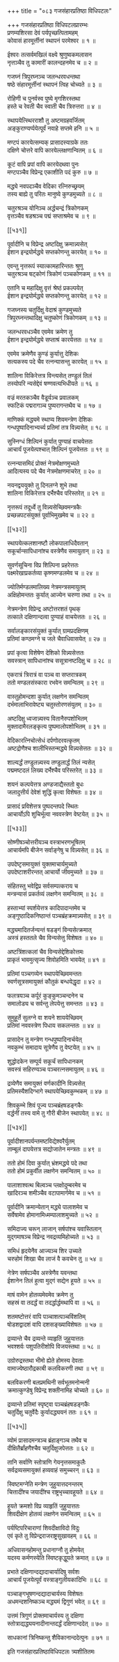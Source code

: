 +++
title = "०८३ गजसंहारप्रतिष्ठा विधिपटलः"

+++
गजसंहारप्रतिष्ठा विधिपटलप्रारम्भः  
प्रणम्यशिरसा देवं पर्यपृच्छत्पितामहम्  
कोवासं हारमूर्त्तीनां स्थापनं परमेश्वर ॥ १ ॥


ईश्वरः तत्सर्वमखिलं वक्ष्ये श्रुणुष्वकमलासन  
नृत्तञ्चैव तु कामारीं कालन्दहनमेव च ॥ २ ॥


गजघ्नं त्रिपुरघ्नञ्च जलन्धरवधन्तथा  
षष्ठे संहारमूर्त्तीनां स्थापनं त्विह चोच्यते ॥ ३ ॥


रोहिणी च पुनर्वस्व पुष्ये मृगशिरस्तथा  
हस्ते च रेवती चैव स्वाती चैव त्रिरुत्तरा ॥ ४ ॥


स्थापयेत्स्थिरराशौ तु अष्टमग्रहवर्जितम्  
अङ्कुराण्यर्प्पयेत्पूर्वं नवाहे सप्तमे हनि ॥ ५ ॥


मण्टपं कारयेत्सम्यक् प्रासादस्याग्रके ततः  
दक्षिणे चोत्तरे वापि कारयेल्लक्षणान्वितम् ॥ ६ ॥


कूटं वापि प्रपां वापि कारयेदथवा पुनः  
मण्टपञ्चैव विप्रेन्द्र एकाशीति पदं कुरु ॥ ७ ॥


मद्ध्ये नवपदञ्चैव वेदिका रत्निरुच्छ्रयम्  
तस्य बाह्ये तु परितः मानुष्ये कुण्डमुच्यते ॥ ८ ॥


चतुरश्रञ्च योनिञ्च अर्द्धचन्द्रं त्रिकोणकम्  
वृत्तञ्चैव षडश्रञ्च पद्मं सप्ताश्रमेव च ॥ ९ ॥



[[५३१]]  

पूर्वादीनि च विप्रेन्द्र अष्टदिक्षु क्रमान्न्यसेत्  
ईशान इन्द्रयोर्मद्ध्ये सप्तकोणन्तु कारयेत् ॥ १० ॥


एवन्तु नृत्तरूपं स्यात्कामहारिन्ततः श्रुणु  
चतुरश्रञ्च षट्कोणं त्रिकोणं पञ्चकोणकम् ॥ ११ ॥


एतानि च महादिक्षु वृत्तं श्रेष्ठं प्रकल्पयेत्  
ईशान इन्द्रयोर्मद्ध्ये सप्तकोणन्तु कारयेत् ॥ १२ ॥


गजघ्नस्य चतुर्दिक्षु वेदाश्रं कुण्डमुच्यते  
त्रिपुरघ्नन्तथादिक्षु चतुष्कोणं त्रिकोणकम् ॥ १३ ॥


जलन्धरवधञ्चैव एवमेव क्रमेण तु  
ईशान इन्द्रयोर्मद्ध्ये सप्ताश्रं कारयेत्ततः ॥ १४ ॥


एवमेव क्रमेणैव कुण्डं कुर्यात्तु देशिकः  
सत्यकस्य पदे चैव रत्नन्यासन्तु कारयेत् ॥ १५ ॥


शालिना विकिरेत्तत्र विन्त्यसेत् तण्डुलं तिलं  
तस्योपरि न्यसेद्देवं षण्णवत्यभिधीयते ॥ १६ ॥


वज्रं मरतकञ्चैव वैडूर्यञ्च प्रवालकम्  
स्फटिकं पद्मरागञ्च पुष्यरागन्तथैव च ॥ १७ ॥


माणिक्कं मद्ध्यमे स्थाप्य शिवमन्त्रेण देशिकः  
गन्धपुष्पादिनाभ्यर्च्य प्रतिमां तत्र विन्न्यसेत् ॥ १८ ॥


सुस्निग्धं शिल्पिनं कुर्यात् पुण्याहं वाचयेत्ततः  
आचार्यं पूजयेत्पश्चात् शिल्पिनं पूजयेत्ततः ॥ १९ ॥


रत्नन्यासमिदं प्रोक्तं नेत्रमोक्षणमुच्यते  
आदित्यस्य पदे चैव नेत्रमोक्षणमाचरेत् ॥ २० ॥


नयनद्वययुक्ते तु दिनलग्ने शुभे तथा  
शालिना विकिरेत्तत्र दर्भैश्चैव परिस्तरेत् ॥ २१ ॥


नृत्तरूपं तदूर्ध्वे तु विन्न्यसेच्छिवमन्त्रकैः  
प्रच्छन्नपटसंयुक्तं पूर्वाभिमुखमेव च ॥ २२ ॥



[[५३२]]  

स्थापयेत्कलशानष्टौ लोकपालाधिदैवतान्  
सकूर्चान्सापिधानांश्च वस्त्रेणैव समायुतान् ॥ २३ ॥


सुवर्णसूचिना विप्र शिल्पिना प्रहरेत्ततः  
पक्ष्मरेखाप्रकर्तव्या कृष्णमण्डलमेव च ॥ २४ ॥


ज्योतिर्मण्डलमालिख्य नेत्रमन्त्रसमायुतम्  
अक्षिहोमन्ततः कुर्यात् आज्येन चरुणा तथा ॥ २५ ॥


नेत्रमन्त्रेण विप्रेन्द्र अष्टोत्तरशतं पृथक्  
तत्काले दक्षिणान्दत्वा पुण्याहं वाचयेत्ततः ॥ २६ ॥


सर्वालङ्कारसंयुक्तं कुर्यात् ग्रामप्रदक्षिणम्  
प्रतिमां कण्ठमग्ने च जले चैवाधिवासयेत् ॥ २७ ॥


प्रपां कृत्वा विशेषेण देशिको विन्न्यसेत्ततः  
सवस्त्रान् सापिधानांश्च ससूत्रानष्टदिक्षु च ॥ २८ ॥


एकरात्रं त्रिरात्रं वा पञ्च वा सप्तरात्रकम्  
ततो मण्डलसंस्कारा रभवेन समन्वितम् ॥ २९ ॥


वास्तुहोमन्दशा कुर्यात् लक्षणेन समन्वितम्  
दर्भमालाभिरावेष्ट्य चतुस्तोरणसंयुतम् ॥ ३० ॥


अष्टदिक्षु ध्वजान्न्यस्य वितानैरुपशोभितम्  
मुक्तादामैरलङ्कृत्य पुष्पमालोपशोभितम् ॥ ३१ ॥


वेदिकारत्निचोत्सेधं दर्पणोदरवत्कृतम्  
अष्टद्रोणैश्च शालीभिस्तन्मद्ध्ये विन्न्यसेत्ततः ॥ ३२ ॥


शाल्यर्द्धं तण्डुलन्न्यस्य तण्डुलार्द्धं तिलं न्यसेत्  
पद्ममष्टदलं लिख्य दर्भैश्चैव परिस्तरेत् ॥ ३३ ॥


शयनं कल्पयेत्तत्र अण्डजाद्यैस्ततो बुधः  
जलादुत्तीर्य देवेशं शुद्धिं कृत्वा विशेषतः ॥ ३४ ॥


प्रासादं प्रविशेत्तत्र पुष्पदन्तपदे स्थितः  
आचार्योऽपि शुचिर्भूत्वा नववस्त्रेण वेष्टयेत् ॥ ३५ ॥



[[५३३]]  

सोष्णीषञ्चोत्तरीयञ्च वस्त्राभरणभूषितम्  
आचार्यमपि बीजेन सर्वाङ्गेषु च विन्न्यसेत् ॥ ३६ ॥


उपदेष्टृसमायुक्तं युक्तमाचार्यमुच्यते  
उपदेष्टाशरीरन्तत् आचार्यो जीवमुच्यते ॥ ३७ ॥


संहितस्तु भवेद्विप्र सर्वसम्पत्कराय च  
मन्त्रन्यासं प्रकर्तव्यं लक्षणेन समन्वितम् ॥ ३८ ॥


हस्ताभ्यां स्पर्शयेत्तत्र कादिपादान्तमेव च  
अङ्गुष्ठादिकनिष्ठान्तं पञ्चब्रंहक्रमान्न्यसेत् ॥ ३९ ॥


मद्ध्यमादितर्जन्यन्तं षडङ्गं विन्यसेत्क्रमात्  
अस्त्रं हस्ततले चैव विन्यसेत्तु विशेषतः ॥ ४० ॥


अष्टत्रिंशत्कलां चैव विन्यसेद्देशिकोत्तमः  
प्राकृतं भावमुत्सृज्य शिवोहमिति भावयेत् ॥ ४१ ॥


प्रतिमां पञ्चगव्येन स्थापयेच्छिवमन्ततः  
स्वर्णसूत्रसमायुक्तं कौतुकं बन्धयेद्धृदा ॥ ४२ ॥


फलत्रयञ्च कर्पूरं कुङ्कुमञ्चन्दनेन च  
समालोड्य च सर्वन्तु लेपयेत्तु समन्ततः ॥ ४३ ॥


सुमुहूर्ते सुलग्ने वा शयने शाययेच्छिवम्  
प्रतिमां नववस्त्रेण पिधाय सकलन्ततः ॥ ४४ ॥


प्रासादेन तु मन्त्रेण गन्धपुष्पादिनार्चयेत्  
नवकुम्भं समादाय सूत्रेणैव तु वेष्टयेत् ॥ ४५ ॥


शुद्धोदकेन सम्पूर्य सकूर्चं सापिधानकम्  
सवस्त्रं सहिरण्यञ्च पञ्चरत्नसमायुतम् ॥ ४६ ॥


द्रव्येणैव समायुक्तं वर्णकादीनि विन्न्यसेत्  
प्रतिमस्यैशदिग्भागे स्थापयेच्छिवकुम्भकम् ॥ ४७ ॥


शिवकुम्भे शिवं पूज्य पञ्चब्रंहषडङ्गकैः  
वर्द्धनीं तस्य वामे तु गौरी बीजेन स्थापयेत् ॥ ४८ ॥



[[५३४]]  

पूर्वादीशानपर्यन्तमष्टविद्येश्वरैर्युतम्  
ताम्बूलं दापयेत्तत्र सद्योजातेन मन्त्रतः ॥ ४९ ॥


ततो होमं दिवा कुर्यात् भ्रंशमद्ध्ये पदे तथा  
ततो होमं प्रकुर्वीत लक्षणेन समन्वितम् ॥ ५० ॥


पालाशाश्वत्थ बिल्वञ्च प्लक्षोदुम्बरमेव च  
खादिरञ्च शमीञ्चैव वटापामार्गमेव च ॥ ५१ ॥


पूर्वादीनि क्रमान्येतान् मद्ध्ये पालाशमेव च    
सर्वेषामेव होमानामिध्मम्पालाशमुच्यते ॥ ५२ ॥


समिदाज्य चरून् लाजान् सर्षपांश्च यवास्तिलान्  
मुद्गमाषञ्च विप्रेन्द्र नवद्रव्यमिहोच्यते ॥ ५३ ॥


समिधं हृदयेनैव आज्यञ्च शिर उच्यते  
चरुहोमं शिखा चैव लाजं वै कवचेन तु ॥ ५४ ॥


नेत्रेण सर्षपञ्चैव अस्त्रेणैव यवन्तथा  
ईशानेन तिलं हुत्वा मुद्गं सद्येन हूयते ॥ ५५ ॥


माषं वामेन होतव्यमेवमेव क्रमेण तु  
सहस्रं वा तदर्द्धं वा तदर्द्धार्द्धमथापि वा ॥ ५६ ॥


शतमष्टोत्तरं वापि पञ्चाशत्पञ्चविंशतिम्  
षोडशद्वादशं वापि दशसङ्ख्याविशेषतः ॥ ५७ ॥


द्रव्यान्ते चैव द्रव्यन्ते व्याहृतिं जुहुयात्ततः  
भवश्शर्वः पशुपतिरीशोपि विजयस्तथा ॥ ५८ ॥


उग्रोरुद्रस्तथा भीमो ह्येते होमस्य देवताः  
वामाज्येष्ठारौद्रकाबी कलविकरणी तथा ॥ ५९ ॥


बलविकरणी बलप्रमथिनी सर्वभूतमनोन्मनी  
क्रमात्कुण्डेषु विप्रेन्द्र शक्तीनामिह चोच्यते ॥ ६० ॥


द्रव्यान्ते प्रतिमां स्पृष्ट्वा पञ्चब्रंहषडङ्गकैः  
चतुर्दिक्षु चतुर्वेदैः कुर्यादद्ध्ययनं ततः ॥ ६१ ॥



[[५३५]]  

व्योमं प्रासादमन्त्रञ्च ब्रंहाङ्गञ्च तथैव च  
दीक्षितैर्ब्रांहणैश्चैव चतुर्दिक्षुजपेत्ततः ॥ ६२ ॥


तानि सर्वाणि स्तोत्राणि गेयनृत्तसमाकुलैः  
सर्वद्रव्यसमायुक्तं हव्यवाहं समुच्चरन् ॥ ६३ ॥


स्विष्टमग्नेति मन्त्रेण जुहुयात्तदनन्तरम्  
चित्तादींश्च जयादींश्च राष्ट्रभृच्चावहूयते ॥ ६४ ॥


हूयते क्रमशो विप्र व्याहृतिं जुहुयात्ततः  
शिवदीक्षेण होतव्यं लक्षणेन समन्वितम् ॥ ६५ ॥


पर्यष्टिपरिचाराणां शिवदीक्षाविदो विदुः  
एवं कृते तु विप्रेन्द्रराजराष्ट्रसुखावहम् ॥ ६६ ॥


अधिवासनहोमन्तु प्रधानाग्नौ तु होमयेत्  
यदस्य कर्मणस्येति स्विष्टकृद्धूयते क्रमात् ॥ ६७ ॥


प्रभाते दक्षिणान्दद्यादाचार्यादिषु सर्वशः  
आचार्यं पूजयेत्पूर्वं वस्त्राङ्गुलीयकादिभिः ॥ ६८ ॥


पञ्चाङ्गभूषणन्दद्यादाचार्यस्य विशेषतः  
अधमन्दशनिष्कञ्च मद्ध्यमं द्विगुणं भवेत् ॥ ६९ ॥


उत्तमं त्रिगुणं प्रोक्तमाचार्यस्य तु दक्षिणा  
स्तोत्राद्यद्ध्ययनादीनान्तदर्द्धं दक्षिणान्ददेत् ॥ ७० ॥


साधकानां त्रिनिष्कन्तु शैविकानान्ददेत्पुनः ॥ ७१ ॥


इति गजसंहारप्रतिष्ठाविधिपटलः त्र्यशीतितमः  
